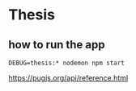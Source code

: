# Thesis


## how to run the app

`DEBUG=thesis:* nodemon npm start`  

https://pugjs.org/api/reference.html